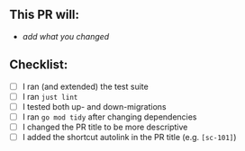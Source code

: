 ## This PR will:
- *add what you changed*

## Checklist:
- [ ] I ran (and extended) the test suite
- [ ] I ran `just lint`
- [ ] I tested both up- and down-migrations
- [ ] I ran `go mod tidy` after changing dependencies
- [ ] I changed the PR title to be more descriptive
- [ ] I added the shortcut autolink in the PR title (e.g. `[sc-101]`)
